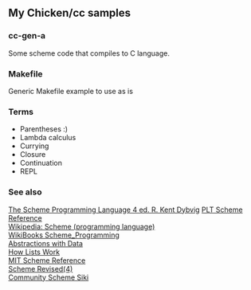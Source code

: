 My Chicken/cc samples
---------------------

### cc-gen-a 
Some scheme code that compiles to C language.

### Makefile
Generic Makefile example to use as is

### Terms
* Parentheses :)
* Lambda calculus
* Currying
* Closure
* Continuation
* REPL

### See also
[The Scheme Programming Language 4 ed. R. Kent Dybvig](http://www.scheme.com/tspl4/)
[PLT Scheme Reference](http://download.plt-scheme.org/doc/html/reference/pairs.html)  
[Wikipedia: Scheme (programming language)](http://en.wikipedia.org/wiki/Scheme_%28programming_language%29)  
[WikiBooks Scheme_Programming](http://en.wikibooks.org/wiki/Scheme_Programming)  
[Abstractions with Data](http://en.wikibooks.org/wiki/Scheme_Programming/Abstractions_with_Data)  
[How Lists Work](http://www.soe.ucsc.edu/classes/cmps112/Spring03/languages/scheme/SchemeTutorialB.html)  
[MIT Scheme Reference](http://www.cse.iitb.ac.in/~as/mit-scheme/scheme.html)  
[Scheme Revised(4)](http://www.cs.cmu.edu/afs/cs/project/ai-repository/ai/html/r4rs/r4rs_toc.html)  
[Community Scheme Siki](http://community.schemewiki.org/)
